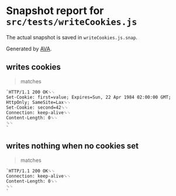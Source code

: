 # Snapshot report for `src/tests/writeCookies.js`

The actual snapshot is saved in `writeCookies.js.snap`.

Generated by [AVA](https://avajs.dev).

## writes cookies

> matches

    `HTTP/1.1 200 OK␍␊
    Set-Cookie: first=value; Expires=Sun, 22 Apr 1984 02:00:00 GMT; HttpOnly; SameSite=Lax␍␊
    Set-Cookie: second=42␍␊
    Connection: keep-alive␍␊
    Content-Length: 0␍␊
    ␍␊
    `

## writes nothing when no cookies set

> matches

    `HTTP/1.1 200 OK␍␊
    Connection: keep-alive␍␊
    Content-Length: 0␍␊
    ␍␊
    `
